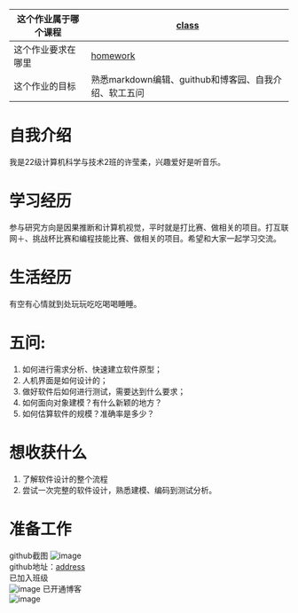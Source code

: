 |这个作业属于哪个课程|[class](https://edu.cnblogs.com/campus/gdgy/CSGrade22-12)|
| ---- | ---- |
|这个作业要求在哪里|[homework](https://edu.cnblogs.com/campus/gdgy/CSGrade22-12/homework/13219)|
|这个作业的目标|熟悉markdown编辑、guithub和博客园、自我介绍、软工五问|

# 自我介绍
  我是22级计算机科学与技术2班的许莹柔，兴趣爱好是听音乐。
# 学习经历
参与研究方向是因果推断和计算机视觉，平时就是打比赛、做相关的项目。打互联网＋、挑战杯比赛和编程技能比赛、做相关的项目。希望和大家一起学习交流。
# 生活经历
有空有心情就到处玩玩吃吃喝喝睡睡。
# 五问:
1. 如何进行需求分析、快速建立软件原型；
2. 人机界面是如何设计的；
3. 做好软件后如何进行测试，需要达到什么要求；
4. 如何面向对象建模？有什么新颖的地方？
5. 如何估算软件的规模？准确率是多少？
# 想收获什么
1. 了解软件设计的整个流程
2. 尝试一次完整的软件设计，熟悉建模、编码到测试分析。
# 准备工作
github截图
![image](https://github.com/user-attachments/assets/983596c3-a644-4ccf-ab0a-4f6c4ce2d773)  
github地址：[address](https://github.com/9650X/9650X/edit/main/README.md)  
已加入班级  
![image](https://github.com/user-attachments/assets/70b85494-941c-4908-88e4-6dd1e4fcacab)
已开通博客  
![image](https://github.com/user-attachments/assets/c30e29ec-225f-4d94-98e0-eb7b391e0eb0)

